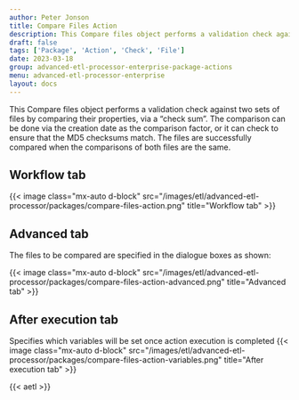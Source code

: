 ```yaml
---
author: Peter Jonson
title: Compare Files Action
description: This Compare files object performs a validation check against two sets of files by comparing their properties
draft: false
tags: ['Package', 'Action', 'Check', 'File']
date: 2023-03-18
group: advanced-etl-processor-enterprise-package-actions
menu: advanced-etl-processor-enterprise
layout: docs
---
```


This Compare files object performs a validation check against two sets of files by comparing their properties, via a “check sum”. The comparison can be done via the creation date as the comparison factor, or it can check to ensure that the MD5 checksums match. The files are successfully compared when the comparisons of both files are the same.

## Workflow tab

{{< image class="mx-auto d-block"  src="/images/etl/advanced-etl-processor/packages/compare-files-action.png" title="Workflow tab" >}}

## Advanced tab

The files to be compared are specified in the dialogue boxes as shown:

{{< image class="mx-auto d-block"  src="/images/etl/advanced-etl-processor/packages/compare-files-action-advanced.png" title="Advanced tab" >}}

## After execution tab

Specifies which variables will be set once action execution is completed
{{< image class="mx-auto d-block"  src="/images/etl/advanced-etl-processor/packages/compare-files-action-variables.png" title="After execution tab" >}}

{{< aetl >}}
